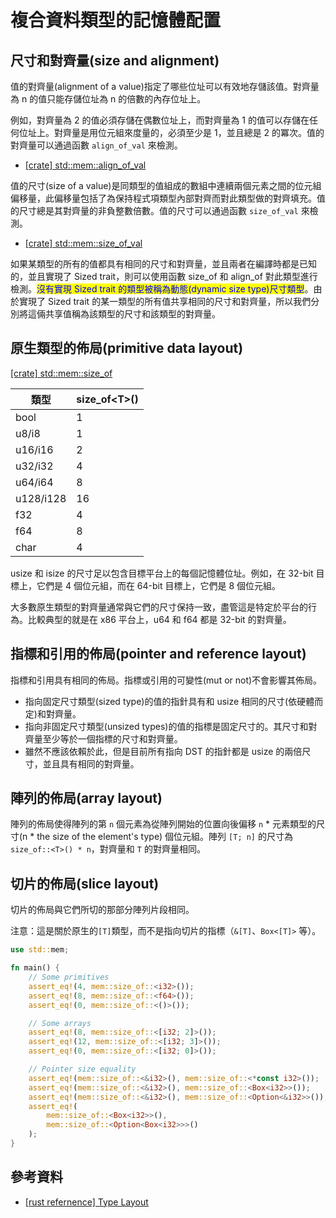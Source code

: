 # 複合資料類型的記憶體配置

## 尺寸和對齊量(size and alignment)

值的對齊量(alignment of a value)指定了哪些位址可以有效地存儲該值。對齊量為 n 的值只能存儲位址為 n 的倍數的內存位址上。

例如，對齊量為 2 的值必須存儲在偶數位址上，而對齊量為 1 的值可以存儲在任何位址上。對齊量是用位元組來度量的，必須至少是 1，並且總是 2 的冪次。值的對齊量可以通過函數 `align_of_val` 來檢測。

* [\[crate\] std::mem::align\_of\_val](std::mem::align\_of\_val)

值的尺寸(size of a value)是同類型的值組成的數組中連續兩個元素之間的位元組偏移量，此偏移量包括了為保持程式項類型內部對齊而對此類型做的對齊填充。值的尺寸總是其對齊量的非負整數倍數。值的尺寸可以通過函數 `size_of_val` 來檢測。

* [\[crate\] std::mem::size\_of\_val](https://doc.rust-lang.org/std/mem/fn.size\_of\_val.html)

如果某類型的所有的值都具有相同的尺寸和對齊量，並且兩者在編譯時都是已知的，並且實現了 Sized trait，則可以使用函數 size\_of 和 align\_of 對此類型進行檢測。<mark style="color:blue;">沒有實現 Sized trait 的類型被稱為動態(dynamic size type)尺寸類型</mark>。由於實現了 Sized trait 的某一類型的所有值共享相同的尺寸和對齊量，所以我們分別將這倆共享值稱為該類型的尺寸和該類型的對齊量。

## 原生類型的佈局(primitive data layout)

[\[crate\] std::mem::size\_of](https://doc.rust-lang.org/std/mem/fn.size\_of.html)

| 類型        | size\_of\<T>() |
| --------- | -------------- |
| bool      | 1              |
| u8/i8     | 1              |
| u16/i16   | 2              |
| u32/i32   | 4              |
| u64/i64   | 8              |
| u128/i128 | 16             |
| f32       | 4              |
| f64       | 8              |
| char      | 4              |

usize 和 isize 的尺寸足以包含目標平台上的每個記憶體位址。例如，在 32-bit 目標上，它們是 4 個位元組，而在 64-bit 目標上，它們是 8 個位元組。

大多數原生類型的對齊量通常與它們的尺寸保持一致，盡管這是特定於平台的行為。比較典型的就是在 x86 平台上，u64 和 f64 都是 32-bit 的對齊量。

## 指標和引用的佈局(pointer and reference layout)

指標和引用具有相同的佈局。指標或引用的可變性(mut or not)不會影響其佈局。

* 指向固定尺寸類型(sized type)的值的指針具有和 usize 相同的尺寸(依硬體而定)和對齊量。
* 指向非固定尺寸類型(unsized types)的值的指標是固定尺寸的。其尺寸和對齊量至少等於一個指標的尺寸和對齊量。
* 雖然不應該依賴於此，但是目前所有指向 DST 的指針都是 usize 的兩倍尺寸，並且具有相同的對齊量。

## 陣列的佈局(array layout)

陣列的佈局使得陣列的第 `n` 個元素為從陣列開始的位置向後偏移 `n` \* 元素類型的尺寸(n \* the size of the element's type) 個位元組。陣列 `[T; n]` 的尺寸為 `size_of::<T>() * n`，對齊量和 `T` 的對齊量相同。

## 切片的佈局(slice layout)

切片的佈局與它們所切的那部分陣列片段相同。

注意：這是關於原生的`[T]`類型，而不是指向切片的指標（`&[T]`、`Box<[T]>` 等）。

```rust
use std::mem;

fn main() {
    // Some primitives
    assert_eq!(4, mem::size_of::<i32>());
    assert_eq!(8, mem::size_of::<f64>());
    assert_eq!(0, mem::size_of::<()>());

    // Some arrays
    assert_eq!(8, mem::size_of::<[i32; 2]>());
    assert_eq!(12, mem::size_of::<[i32; 3]>());
    assert_eq!(0, mem::size_of::<[i32; 0]>());

    // Pointer size equality
    assert_eq!(mem::size_of::<&i32>(), mem::size_of::<*const i32>());
    assert_eq!(mem::size_of::<&i32>(), mem::size_of::<Box<i32>>());
    assert_eq!(mem::size_of::<&i32>(), mem::size_of::<Option<&i32>>());
    assert_eq!(
        mem::size_of::<Box<i32>>(),
        mem::size_of::<Option<Box<i32>>>()
    );
}
```

## 參考資料

* [\[rust refernence\] Type Layout](https://doc.rust-lang.org/reference/type-layout.html)

